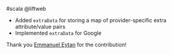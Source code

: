#scala @liftweb

* Added `extraData` for storing a map of provider-specific extra attribute/value pairs  
* Implemented `extraData` for Google

Thank you [Emmanuel Eytan](https://github.com/eje211) for the contribution!
